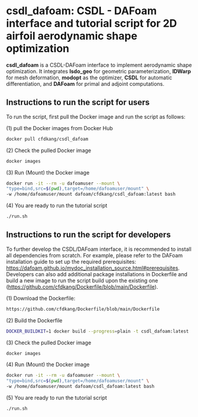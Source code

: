 # csdl_dafoam: CSDL - DAFoam interface and tutorial script for 2D airfoil aerodynamic shape optimization

**csdl_dafoam** is a CSDL-DAFoam interface to implement aerodynamic shape optimization. It integrates **lsdo_geo** for geometric parameterization, **IDWarp** for mesh deformation, **modopt** as the optimizer, **CSDL** for automatic differentiation, and **DAFoam** for primal and adjoint computations. 

## Instructions to run the script for users
To run the script, first pull the Docker image and run the script as follows:

(1) pull the Docker images from Docker Hub
```bash
docker pull cfdkang/csdl_dafoam
```

(2) Check the pulled Docker image
```bash
docker images
```

(3) Run (Mount) the Docker image
```bash
docker run -it --rm -u dafoamuser --mount \
"type=bind,src=$(pwd),target=/home/dafoamuser/mount" \
-w /home/dafoamuser/mount dafoam/cfdkang/csdl_dafoam:latest bash
```

(4) You are ready to run the tutorial script
```bash
./run.sh
```

## Instructions to run the script for developers 
To further develop the CSDL/DAFoam interface, it is recommended to install all dependencies from scratch. For example, please refer to the DAFoam installation guide to set up the required prerequisites: https://dafoam.github.io/mydoc_installation_source.html#prerequisites. Developers can also add additional package installations in Dockerfile and build a new image to run the script build upon the existing one (https://github.com/cfdkang/Dockerfile/blob/main/Dockerfile).

(1) Download the Dockerfile:
```bash
https://github.com/cfdkang/Dockerfile/blob/main/Dockerfile
```

(2) Build the Dockerfile
```bash
DOCKER_BUILDKIT=1 docker build --progress=plain -t csdl_dafoam:latest .
```

(3) Check the pulled Docker image
```bash
docker images
```

(4) Run (Mount) the Docker image
```bash
docker run -it --rm -u dafoamuser --mount \
"type=bind,src=$(pwd),target=/home/dafoamuser/mount" \
-w /home/dafoamuser/mount dafoam/csdl_dafoam:latest bash
```

(5) You are ready to run the tutorial script
```bash
./run.sh
```